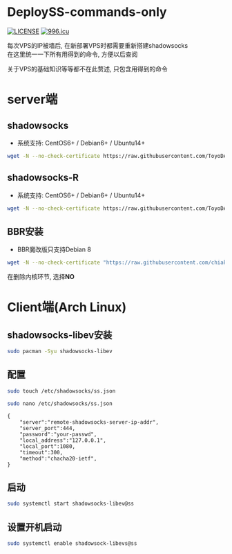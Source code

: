 # DeploySS-commands-only

[![LICENSE](https://img.shields.io/badge/license-Anti%20996-blue.svg)](https://github.com/996icu/996.ICU/blob/master/LICENSE)
[![996.icu](https://img.shields.io/badge/link-996.icu-red.svg)](https://996.icu)

每次VPS的IP被墙后, 在新部署VPS时都需要重新搭建shadowsocks  
在这里统一一下所有用得到的命令, 方便以后查阅

关于VPS的基础知识等等都不在此赘述, 只包含用得到的命令

# server端
## shadowsocks
- 系统支持: CentOS6+ / Debian6+ / Ubuntu14+

```bash
wget -N --no-check-certificate https://raw.githubusercontent.com/ToyoDAdoubi/doubi/master/ss-go.sh && chmod +x ss-go.sh && bash ss-go.sh
```

## shadowsocks-R
- 系统支持: CentOS6+ / Debian6+ / Ubuntu14+
```bash
wget -N --no-check-certificate https://raw.githubusercontent.com/ToyoDAdoubi/doubi/master/ssr.sh && chmod +x ssr.sh && bash ssr.sh
```

## BBR安装
- BBR魔改版只支持Debian 8
```bash
wget -N --no-check-certificate "https://raw.githubusercontent.com/chiakge/Linux-NetSpeed/master/tcp.sh" && chmod +x tcp.sh && ./tcp.sh
```

在删除内核环节, 选择**NO**

# Client端(Arch Linux)
## shadowsocks-libev安装
```bash
sudo pacman -Syu shadowsocks-libev
```

## 配置
```bash
sudo touch /etc/shadowsocks/ss.json
```

```bash
sudo nano /etc/shadowsocks/ss.json
```

```
{
	"server":"remote-shadowsocks-server-ip-addr",
	"server_port":444,
	"password":"your-passwd",
	"local_address":"127.0.0.1",
	"local_port":1080,
	"timeout":300,
	"method":"chacha20-ietf",
}
```

## 启动
```bash
sudo systemctl start shadowsocks-libev@ss
```

## 设置开机启动
```bash
sudo systemctl enable shadowsock-libevs@ss
```
